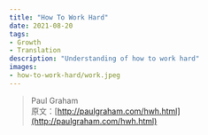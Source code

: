 ```yaml
---
title: "How To Work Hard"
date: 2021-08-20
tags:
- Growth
- Translation
description: "Understanding of how to work hard"
images:
- how-to-work-hard/work.jpeg
---
```


> Paul Graham  
> 原文：[http://paulgraham.com/hwh.html](http://paulgraham.com/hwh.html)

